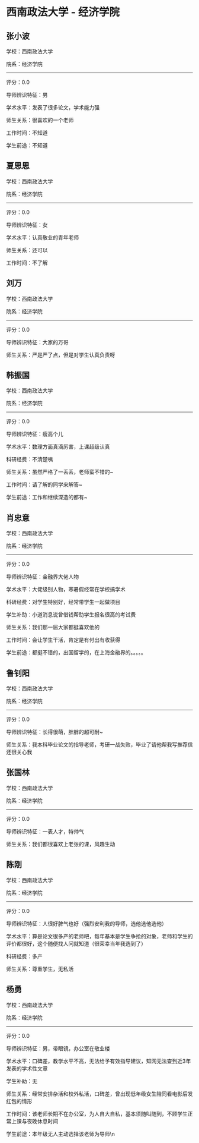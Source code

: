 # 西南政法大学 - 经济学院

## 张小波

学校：西南政法大学

院系：经济学院

* * *

评分：0.0

导师辨识特征：男

学术水平：发表了很多论文，学术能力强

师生关系：很喜欢的一个老师

工作时间：不知道

学生前途：不知道

## 夏思思

学校：西南政法大学

院系：经济学院

* * *

评分：0.0

导师辨识特征：女

学术水平：认真敬业的青年老师

师生关系：还可以

工作时间：不了解

## 刘万

学校：西南政法大学

院系：经济学院

* * *

评分：0.0

导师辨识特征：大家的万哥

师生关系：严是严了点，但是对学生认真负责呀

## 韩振国

学校：西南政法大学

院系：经济学院

* * *

评分：0.0

导师辨识特征：瘦高个儿

学术水平：数理方面真滴厉害，上课超级认真

科研经费：不清楚咦

师生关系：虽然严格了一丢丢，老师蛮不错的~

工作时间：请了解的同学来解答~

学生前途：工作和继续深造的都有~

## 肖忠意

学校：西南政法大学

院系：经济学院

* * *

评分：0.0

导师辨识特征：金融界大佬人物

学术水平：大佬级别人物，寒暑假经常在学校搞学术

科研经费：对学生特别好，经常带学生一起做项目

学生补助：小道消息说曾借钱帮助学生报名很高的考试费

师生关系：我们那一届大家都挺喜欢他的

工作时间：会让学生干活，肯定是有付出有收获得

学生前途：都挺不错的，出国留学的，在上海金融界的。。。。。

## 鲁钊阳

学校：西南政法大学

院系：经济学院

* * *

评分：0.0

导师辨识特征：长得很萌，胖胖的超可耐~

师生关系：我本科毕业论文的指导老师，考研一战失败，毕业了请他帮我写推荐信还很关心我

## 张国林

学校：西南政法大学

院系：经济学院

* * *

评分：0.0

导师辨识特征：一表人才，特帅气

师生关系：我们都很喜欢上老张的课，风趣生动

## 陈刚

学校：西南政法大学

院系：经济学院

* * *

评分：0.0

导师辨识特征：人很好脾气也好（强烈安利我的导师，选他选他选他）

学术水平：算是论文很多产的老师吧，每年基本是学生争抢的对象，老师和学生的评价都很好，这个随便找人问就知道（很荣幸当年我选到了）

科研经费：多产

师生关系：尊重学生，无私活

## 杨勇

学校：西南政法大学

院系：经济学院

* * *

评分：0.0

导师辨识特征：男，带眼镜，办公室在敬业楼

学术水平：口碑差，教学水平不高，无法给予有效指导建议，知网无法查到近3年发表的学术性文章

学生补助：无

师生关系：经常安排杂活和校外私活，口碑差，曾出现低年级女生陪同看电影后发红包的情形

工作时间：该老师长期不在办公室，为人自大自私，基本须随叫随到，不顾学生正常上课与夜晚休息时间

学生前途：本年级无人主动选择该老师为导师\n